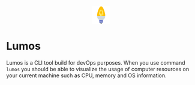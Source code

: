 <div style="text-align:center">

![Lamp bulb icon](assets/lamp.png)
</div>

# Lumos

Lumos is a CLI tool build for devOps purposes. When you use command `lumos` you should be able to visualize the usage of computer resources on your current machine such as CPU, memory and OS information.
